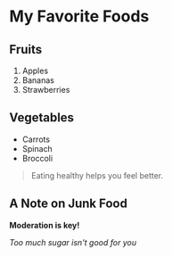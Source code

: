 # My Favorite Foods
## Fruits
1. Apples
2. Bananas
3. Strawberries
## Vegetables

- Carrots
- Spinach
- Broccoli

> Eating healthy helps you feel better.
## A Note on Junk Food
**Moderation is key!**

*Too much sugar isn't good for you*